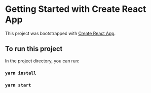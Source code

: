 # Getting Started with Create React App

This project was bootstrapped with [Create React App](https://github.com/facebook/create-react-app).

## To run this project

In the project directory, you can run:

### `yarn install`

### `yarn start`



